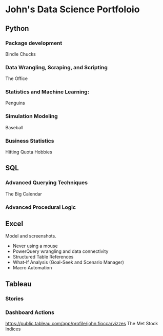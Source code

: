 # John's Data Science Portfoloio

## Python

### Package development
Bindle
Chucks

### Data Wrangling, Scraping, and Scripting
The Office

### Statistics and Machine Learning:
Penguins

### Simulation Modeling
Baseball

### Business Statistics
Hitting Quota
Hobbies

## SQL

### Advanced Querying Techniques
The Big Calendar

### Advanced Procedural Logic

## Excel
Model and screenshots.

- Never using a mouse
- PowerQuery wrangling and data connectivity
- Structured Table References
- What-If Analysis (Goal-Seek and Scenario Manager)
- Macro Automation

## Tableau

### Stories
### Dashboard Actions

https://public.tableau.com/app/profile/john.fiocca/vizzes
The Met
Stock Indices
